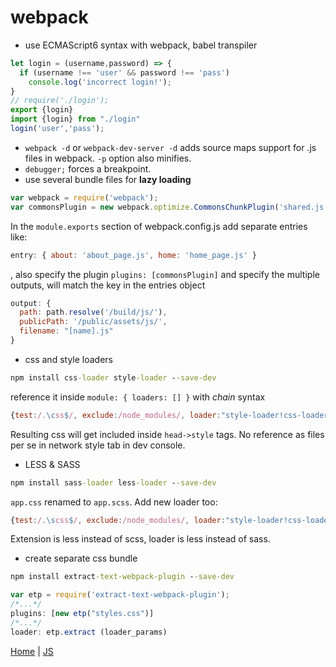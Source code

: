 # webpack 

+ use ECMAScript6 syntax with webpack, babel transpiler
```js
let login = (username,password) => {
  if (username !== 'user' && password !== 'pass')
    console.log('incorrect login!');
}
// require('./login');
export {login}
import {login} from "./login"
login('user','pass');
```
+ `webpack -d` or `webpack-dev-server -d` adds source maps support for .js files in webpack. `-p` option also minifies.
+ `debugger;` forces a breakpoint.
+ use several bundle files for **lazy loading**
```js
var webpack = require('webpack');
var commonsPlugin = new webpack.optimize.CommonsChunkPlugin('shared.js');
```
In the `module.exports` section of webpack.config.js add separate entries like:
```js
entry: { about: 'about_page.js', home: 'home_page.js' }
```
, also specify the plugin `plugins: [commonsPlugin]`
and specify the multiple outputs, will match the key in the entries object
```js
output: {
  path: path.resolve('/build/js/'),
  publicPath: '/public/assets/js/',
  filename: "[name].js"
}
```
+ css and style loaders
```bat
npm install css-loader style-loader --save-dev
```
reference it inside `module: { loaders: [] }` with *chain* syntax
```js
{test:/.\css$/, exclude:/node_modules/, loader:"style-loader!css-loader"}
```
Resulting css will get included inside `head->style` tags. No reference as files per se in network style tab in dev console.
+ LESS & SASS
```cmd
npm install sass-loader less-loader --save-dev
```
`app.css` renamed to `app.scss`. Add new loader too: 
```js
{test:/.\scss$/, exclude:/node_modules/, loader:"style-loader!css-loader!sass-loader"}
```
Extension is less instead of scss, loader is less instead of sass.
+ create separate css bundle
```cmd
npm install extract-text-webpack-plugin --save-dev
```
```js
var etp = require('extract-text-webpack-plugin');
/*...*/
plugins: [new etp("styles.css")]
/*...*/
loader: etp.extract (loader_params)
```

[Home](https://github.com/illegitimis/Tutorial) | [JS](JS.md)
